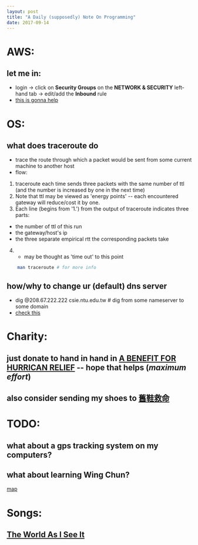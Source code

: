 ```yaml
---
layout: post
title: "A Daily (supposedly) Note On Programming"
date: 2017-09-14
---
```


# AWS:
## let me in:
- login -> click on __Security Groups__ on the __NETWORK & SECURITY__ left-hand tab -> edit/add the __Inbound__ rule
- [this is gonna help](http://www.techinfected.net/2016/09/run-pyton-simplehttpserver-on-amazon-aws-ec2.html)

# OS:
## what does __traceroute__ do
- trace the route through which a packet would be sent from some current machine to another host
- flow:
1. traceroute each time sends three packets with the same number of ttl (and the number is increased by one in the next time) 
2. Note that ttl may be viewed as 'energy points' -- each encountered gateway will reduce/cost it by one.
3. Each line (begins from '1.') from the output of traceroute indicates three parts:
- the number of ttl of this run
- the gateway/host's ip
- the three separate empirical rtt the corresponding packets take
4. * may be thought as 'time out' to this point
```bash
    man traceroute # for more info
```
## how/why to change ur (default) dns server
- dig @208.67.222.222 csie.ntu.edu.tw  # dig from some nameserver to some domain
- [check this](https://computers.tutsplus.com/tutorials/how-to-change-your-dns-for-safer-faster-browsing--mac-61232)

# Charity:
## just donate to __hand in hand__ in [A BENEFIT FOR HURRICAN RELIEF](https://handinhand2017.com/) -- hope that helps (*maximum effort*)
## also consider sending my shoes to [舊鞋救命](http://www.step30.org/)


# TODO:
## what about a gps tracking system on my computers?
## what about learning Wing Chun?
[map](https://wego.here.com/directions/mix//World-Lo-Man-Kam-Wing-Chun-Kung-Fu-Federation%E4%B8%96%E7%95%8C-%E7%9B%A7%E6%96%87%E9%8C%A6%E8%A9%A0%E6%98%A5%E6%8B%B3%E7%B8%BD%E6%9C%83,-%E5%85%AB%E5%BE%B7%E8%B7%AF%E4%B8%89%E6%AE%B512%E5%B7%B751%E5%BC%8431%E8%99%9F4%E6%A8%93,-105-Taipei,-Taiwan:e-eyJuYW1lIjoiV29ybGQgTG8gTWFuIEthbSBXaW5nIENodW4gS3VuZyBGdSBGZWRlcmF0aW9uXHU0ZTE2XHU3NTRjIFx1NzZlN1x1NjU4N1x1OTMyNlx1OGE2MFx1NjYyNVx1NjJmM1x1N2UzZFx1NjcwMyIsImFkZHJlc3MiOiIxMDUgXHU1M2YwXHU1MzE3XHU1ZTAyXHU1MTZiXHU1ZmI3XHU4ZGVmXHU0ZTA5XHU2YmI1MTJcdTVkZjc1MVx1NWYwNDMxXHU4NjVmNFx1NmExMyIsImxhdGl0dWRlIjoyNS4wNDYyNDg4NzI0MjksImxvbmdpdHVkZSI6MTIxLjU1MjExODcxMzk2LCJwcm92aWRlck5hbWUiOiJmYWNlYm9vayIsInByb3ZpZGVySWQiOjMxNDI4MjE1NTMwODAyNn0=?map=25.04625,121.55212,15,normal&fb_locale=zh_TW)

# Songs:
## [The World As I See It](https://www.azlyrics.com/lyrics/jasonmraz/theworldasiseeit.html)
